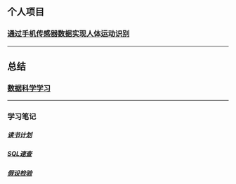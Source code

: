 ## 个人项目

### [通过手机传感器数据实现人体运动识别](https://github.com/wutong798/Human_Activity_Recognition_with_Smartphones)

-------------
## 总结

### [数据科学学习](数据科学入门.md)

-------------

### 学习笔记
##### [读书计划](读书计划.md)

##### [SQL速查](SQL_Basic.md)

##### [假设检验](假设检验.md)

